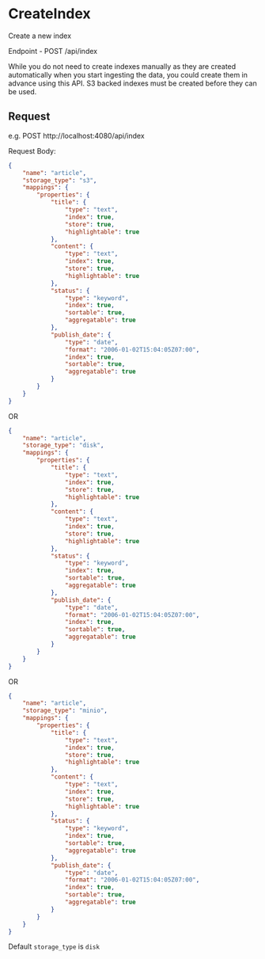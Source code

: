 # CreateIndex

Create a new index

Endpoint - POST /api/index

While you do not need to create indexes manually as they are created automatically when you start ingesting the data, you could create them in advance using this API. S3 backed indexes must be created before they can be used.

## Request

e.g. 
POST http://localhost:4080/api/index

Request Body: 

```json
{
	"name": "article",
	"storage_type": "s3",
	"mappings": {
		"properties": {
			"title": {
				"type": "text",
				"index": true,
				"store": true,
				"highlightable": true
			},
			"content": {
				"type": "text",
				"index": true,
				"store": true,
				"highlightable": true
			},
			"status": {
				"type": "keyword",
				"index": true,
				"sortable": true,
				"aggregatable": true
			},
			"publish_date": {
				"type": "date",
				"format": "2006-01-02T15:04:05Z07:00",
				"index": true,
				"sortable": true,
				"aggregatable": true
			}
		}
	}
}
```

OR

```json
{
	"name": "article",
	"storage_type": "disk",
	"mappings": {
		"properties": {
			"title": {
				"type": "text",
				"index": true,
				"store": true,
				"highlightable": true
			},
			"content": {
				"type": "text",
				"index": true,
				"store": true,
				"highlightable": true
			},
			"status": {
				"type": "keyword",
				"index": true,
				"sortable": true,
				"aggregatable": true
			},
			"publish_date": {
				"type": "date",
				"format": "2006-01-02T15:04:05Z07:00",
				"index": true,
				"sortable": true,
				"aggregatable": true
			}
		}
	}
}
```

OR

```json
{
	"name": "article",
	"storage_type": "minio",
	"mappings": {
		"properties": {
			"title": {
				"type": "text",
				"index": true,
				"store": true,
				"highlightable": true
			},
			"content": {
				"type": "text",
				"index": true,
				"store": true,
				"highlightable": true
			},
			"status": {
				"type": "keyword",
				"index": true,
				"sortable": true,
				"aggregatable": true
			},
			"publish_date": {
				"type": "date",
				"format": "2006-01-02T15:04:05Z07:00",
				"index": true,
				"sortable": true,
				"aggregatable": true
			}
		}
	}
}
```

Default `storage_type` is `disk`
